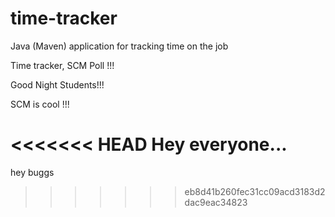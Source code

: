 # time-tracker
Java (Maven) application for tracking time on the job

Time tracker, SCM Poll !!!

Good Night Students!!!

SCM is cool !!!

<<<<<<< HEAD
Hey everyone...
=======
hey buggs
>>>>>>> eb8d41b260fec31cc09acd3183d2dac9eac34823
